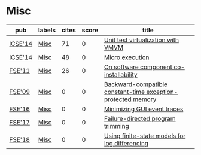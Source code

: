 # Misc

|pub|labels|cites|score|title|
|---|------|-----|-----|-----|
|[ICSE'14](https://dblp.org/db/conf/icse/icse2014.html)|[Misc](Misc.md)|71|0|[Unit test virtualization with VMVM](https://scholar.google.com/scholar?q=Unit+test+virtualization+with+VMVM)|
|[ICSE'14](https://dblp.org/db/conf/icse/icse2014.html)|[Misc](Misc.md)|48|0|[Micro execution](https://scholar.google.com/scholar?q=Micro+execution)|
|[FSE'11](https://dblp.org/db/conf/sigsoft/fse2011.html)|[Misc](Misc.md)|26|0|[On software component co-installability](https://scholar.google.com/scholar?q=On+software+component+co-installability)|
|[FSE'09](https://dblp.org/db/conf/sigsoft/fse2009.html)|[Misc](Misc.md)|0|0|[Backward-compatible constant-time exception-protected memory](https://scholar.google.com/scholar?q=Backward-compatible+constant-time+exception-protected+memory)|
|[FSE'16](https://dblp.org/db/conf/sigsoft/fse2016.html)|[Misc](Misc.md)|0|0|[Minimizing GUI event traces](https://scholar.google.com/scholar?q=Minimizing+GUI+event+traces)|
|[FSE'17](https://dblp.org/db/conf/sigsoft/fse2017.html)|[Misc](Misc.md)|0|0|[Failure-directed program trimming](https://scholar.google.com/scholar?q=Failure-directed+program+trimming)|
|[FSE'18](https://dblp.org/db/conf/sigsoft/fse2018.html)|[Misc](Misc.md)|0|0|[Using finite-state models for log differencing](https://scholar.google.com/scholar?q=Using+finite-state+models+for+log+differencing)|
